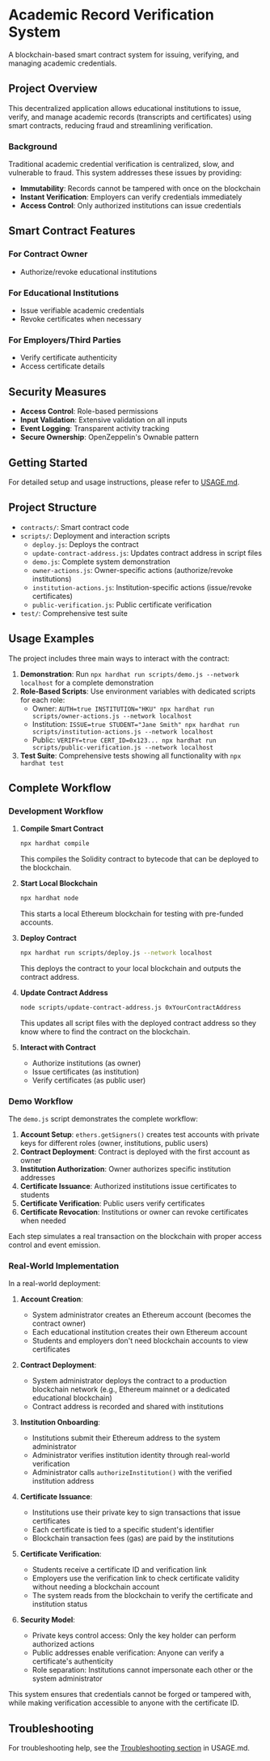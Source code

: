 # Academic Record Verification System

A blockchain-based smart contract system for issuing, verifying, and managing academic credentials.

## Project Overview

This decentralized application allows educational institutions to issue, verify, and manage academic records (transcripts and certificates) using smart contracts, reducing fraud and streamlining verification.

### Background

Traditional academic credential verification is centralized, slow, and vulnerable to fraud. This system addresses these issues by providing:
- **Immutability**: Records cannot be tampered with once on the blockchain
- **Instant Verification**: Employers can verify credentials immediately
- **Access Control**: Only authorized institutions can issue credentials

## Smart Contract Features

### For Contract Owner
- Authorize/revoke educational institutions

### For Educational Institutions
- Issue verifiable academic credentials
- Revoke certificates when necessary

### For Employers/Third Parties
- Verify certificate authenticity
- Access certificate details

## Security Measures

- **Access Control**: Role-based permissions
- **Input Validation**: Extensive validation on all inputs
- **Event Logging**: Transparent activity tracking
- **Secure Ownership**: OpenZeppelin's Ownable pattern

## Getting Started

For detailed setup and usage instructions, please refer to [USAGE.md](./USAGE.md).

## Project Structure

- `contracts/`: Smart contract code
- `scripts/`: Deployment and interaction scripts
  - `deploy.js`: Deploys the contract
  - `update-contract-address.js`: Updates contract address in script files
  - `demo.js`: Complete system demonstration
  - `owner-actions.js`: Owner-specific actions (authorize/revoke institutions)
  - `institution-actions.js`: Institution-specific actions (issue/revoke certificates)
  - `public-verification.js`: Public certificate verification
- `test/`: Comprehensive test suite

## Usage Examples

The project includes three main ways to interact with the contract:

1. **Demonstration**: Run `npx hardhat run scripts/demo.js --network localhost` for a complete demonstration
2. **Role-Based Scripts**: Use environment variables with dedicated scripts for each role:
   - Owner: `AUTH=true INSTITUTION="HKU" npx hardhat run scripts/owner-actions.js --network localhost`
   - Institution: `ISSUE=true STUDENT="Jane Smith" npx hardhat run scripts/institution-actions.js --network localhost`
   - Public: `VERIFY=true CERT_ID=0x123... npx hardhat run scripts/public-verification.js --network localhost`
3. **Test Suite**: Comprehensive tests showing all functionality with `npx hardhat test`

## Complete Workflow

### Development Workflow

1. **Compile Smart Contract**
   ```bash
   npx hardhat compile
   ```
   This compiles the Solidity contract to bytecode that can be deployed to the blockchain.

2. **Start Local Blockchain**
   ```bash
   npx hardhat node
   ```
   This starts a local Ethereum blockchain for testing with pre-funded accounts.

3. **Deploy Contract**
   ```bash
   npx hardhat run scripts/deploy.js --network localhost
   ```
   This deploys the contract to your local blockchain and outputs the contract address.

4. **Update Contract Address**
   ```bash
   node scripts/update-contract-address.js 0xYourContractAddress
   ```
   This updates all script files with the deployed contract address so they know where to find the contract on the blockchain.

5. **Interact with Contract**
   - Authorize institutions (as owner)
   - Issue certificates (as institution)
   - Verify certificates (as public user)

### Demo Workflow

The `demo.js` script demonstrates the complete workflow:

1. **Account Setup**: `ethers.getSigners()` creates test accounts with private keys for different roles (owner, institutions, public users)
2. **Contract Deployment**: Contract is deployed with the first account as owner
3. **Institution Authorization**: Owner authorizes specific institution addresses
4. **Certificate Issuance**: Authorized institutions issue certificates to students
5. **Certificate Verification**: Public users verify certificates
6. **Certificate Revocation**: Institutions or owner can revoke certificates when needed

Each step simulates a real transaction on the blockchain with proper access control and event emission.

### Real-World Implementation

In a real-world deployment:

1. **Account Creation**: 
   - System administrator creates an Ethereum account (becomes the contract owner)
   - Each educational institution creates their own Ethereum account
   - Students and employers don't need blockchain accounts to view certificates

2. **Contract Deployment**:
   - System administrator deploys the contract to a production blockchain network (e.g., Ethereum mainnet or a dedicated educational blockchain)
   - Contract address is recorded and shared with institutions

3. **Institution Onboarding**:
   - Institutions submit their Ethereum address to the system administrator
   - Administrator verifies institution identity through real-world verification
   - Administrator calls `authorizeInstitution()` with the verified institution address

4. **Certificate Issuance**:
   - Institutions use their private key to sign transactions that issue certificates
   - Each certificate is tied to a specific student's identifier
   - Blockchain transaction fees (gas) are paid by the institutions

5. **Certificate Verification**:
   - Students receive a certificate ID and verification link
   - Employers use the verification link to check certificate validity without needing a blockchain account
   - The system reads from the blockchain to verify the certificate and institution status

6. **Security Model**:
   - Private keys control access: Only the key holder can perform authorized actions
   - Public addresses enable verification: Anyone can verify a certificate's authenticity
   - Role separation: Institutions cannot impersonate each other or the system administrator

This system ensures that credentials cannot be forged or tampered with, while making verification accessible to anyone with the certificate ID.

## Troubleshooting

For troubleshooting help, see the [Troubleshooting section](./USAGE.md#troubleshooting) in USAGE.md.